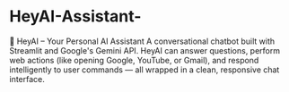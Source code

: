 # HeyAI-Assistant-
🧠 HeyAI – Your Personal AI Assistant A conversational chatbot built with Streamlit and Google's Gemini API. HeyAI can answer questions, perform web actions (like opening Google, YouTube, or Gmail), and respond intelligently to user commands — all wrapped in a clean, responsive chat interface.
